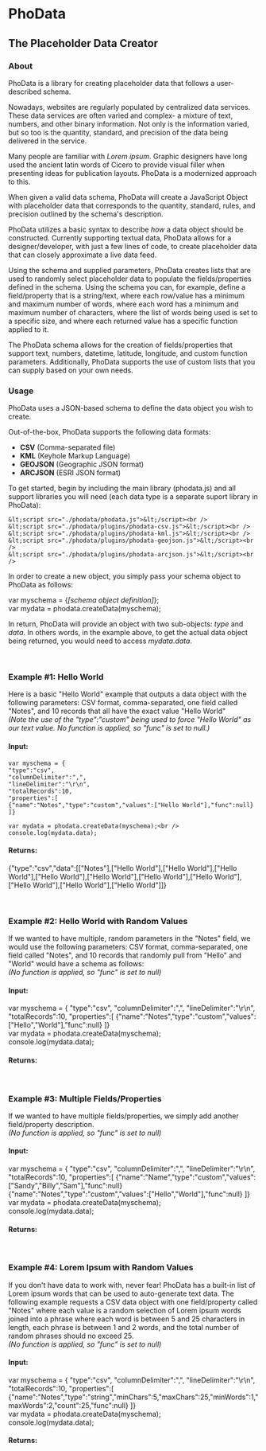<h1>PhoData</h1>
<h2>The Placeholder Data Creator</h2>

<h3>About</h3>
<p>PhoData is a library for creating placeholder data that follows a user-described schema.</p>
<p>Nowadays, websites are regularly populated by centralized data services. These data services are often varied and complex- a mixture of text, numbers, and other binary information. Not only is the information varied, but so too is the quantity, standard, and precision of the data being delivered in the service.</p>
<p>Many people are familiar with <i>Lorem ipsum</i>. Graphic designers have long used the ancient latin words of Cicero to provide visual filler when presenting ideas for publication layouts. PhoData is a modernized approach to this.</p>
<p>When given a valid data schema, PhoData will create a JavaScript Object with placeholder data that corresponds to the quantity, standard, rules, and precision outlined by the schema's description.</p>
<p>PhoData utilizes a basic syntax to describe <i>how</i> a data object should be constructed. Currently supporting textual data, PhoData allows for a designer/developer, with just a few lines of code, to create placeholder data that can closely approximate a live data feed.</p>
<p>Using the schema and supplied parameters, PhoData creates lists that are used to randomly select placeholder data to populate the fields/properties defined in the schema. Using the schema you can, for example, define a field/property that is a string/text, where each row/value has a minimum and maximum number of words, where each word has a minimum and maximum number of characters, where the list of words being used is set to a specific size, and where each returned value has a specific function applied to it.</p>
<p>The PhoData schema allows for the creation of fields/properties that support text, numbers, datetime, latitude, longitude, and custom function parameters. Additionally, PhoData supports the use of custom lists that you can supply based on your own needs.</p>


<h3>Usage</h3>
<p>PhoData uses a JSON-based schema to define the data object you wish to create.</p>
<p>Out-of-the-box, PhoData supports the following data formats:
<ul>
<li><b>CSV</b> (Comma-separated file)</li>
<li><b>KML</b> (Keyhole Markup Language)</li>
<li><b>GEOJSON</b> (Geographic JSON format)</li>
<li><b>ARCJSON</b> (ESRI JSON format)</li>
</ul>
<p>To get started, begin by  including the main library (phodata.js) and all support libraries you will need (each data type is a separate suport library in PhoData):</p>

    &lt;script src="./phodata/phodata.js">&lt;/script><br />
    &lt;script src="./phodata/plugins/phodata-csv.js">&lt;/script><br />
    &lt;script src="./phodata/plugins/phodata-kml.js">&lt;/script><br />
    &lt;script src="./phodata/plugins/phodata-geojson.js">&lt;/script><br />
    &lt;script src="./phodata/plugins/phodata-arcjson.js">&lt;/script><br />

<p>In order to create a new object, you simply pass your schema object to PhoData as follows:</p>
<div class="code input">
var myschema = {<i>[schema object definition]</i>};<br />
var mydata = phodata.createData(myschema);<br />
</div>
<p>In return, PhoData will provide an object with two sub-objects: <i>type</i> and <i>data</i>. In others words, in the example above, to get the actual data object being returned, you would need to access <i>mydata.data</i>.

<p><br />
<h3>Example #1: Hello World</h3>
<p>Here is a basic "Hello World" example that outputs a data object with the following parameters: CSV format, comma-separated, one field called "Notes", and 10 records that all have the exact value "Hello World"<br /><i>(Note the use of the "type":"custom" being used to force "Hello World" as our text value. No function is applied, so "func" is set to null.)</i></p>
<h4>Input:</h4>

    var myschema = {
    "type":"csv",
    "columnDelimiter":",",
    "lineDelimiter":"\r\n",
    "totalRecords":10,
    "properties":[
    {"name":"Notes","type":"custom","values":["Hello World"],"func":null}
    ]}
	
    var mydata = phodata.createData(myschema);<br />
    console.log(mydata.data);

<h4>Returns:</h4>
	{"type":"csv","data":[["Notes"],["Hello World"],["Hello World"],["Hello World"],["Hello World"],["Hello World"],["Hello World"],["Hello World"],["Hello World"],["Hello World"],["Hello World"]]}

<p><br />
<h3>Example #2: Hello World with Random Values</h3>
<p>If we wanted to have multiple, random parameters in the "Notes" field, we would use the following parameters: CSV format, comma-separated, one field called "Notes", and 10 records that randomly pull from "Hello" and "World" would have a schema as follows: <br /><i>(No function is applied, so "func" is set to null)</i></p>
<h4>Input:</h4>
<div class='code input'>
var myschema = {
"type":"csv",
"columnDelimiter":",",
"lineDelimiter":"\r\n",
"totalRecords":10,
"properties":[
{"name":"Notes","type":"custom","values":["Hello","World"],"func":null}
]}<br />
var mydata = phodata.createData(myschema);<br />
console.log(mydata.data);</div>
<h4>Returns:</h4>
<div id="ex2" class="code output"></div>

<p><br />
<h3>Example #3: Multiple Fields/Properties</h3>
<p>If we wanted to have multiple fields/properties, we simply add another field/property description.<br /><i>(No function is applied, so "func" is set to null)</i></p>
<h4>Input:</h4>
<div class='code input'>
var myschema = {
"type":"csv",
"columnDelimiter":",",
"lineDelimiter":"\r\n",
"totalRecords":10,
"properties":[
{"name":"Name","type":"custom","values":["Sandy","Billy","Sam"],"func":null}
{"name":"Notes","type":"custom","values":["Hello","World"],"func":null}
]}<br />
var mydata = phodata.createData(myschema);<br />
console.log(mydata.data);</div>
</div>
<h4>Returns:</h4>
<div id="ex3" class="code output"></div>

<p><br />
<h3>Example #4: Lorem Ipsum with Random Values</h3>
<p>If you don't have data to work with, never fear! PhoData has a built-in list of Lorem ipsum words that can be used to auto-generate text data. The following example requests a CSV data object with one field/property called "Notes" where each value is a random selection of Lorem ipsum words joined into a phrase where each word is between 5 and 25 characters in length, each phrase is between 1 and 2 words, and the total number of random phrases should no exceed 25.<br /><i>(No function is applied, so "func" is set to null)</i></p>
<h4>Input:</h4>
<div class='code input'>
var myschema = {
"type":"csv",
"columnDelimiter":",",
"lineDelimiter":"\r\n",
"totalRecords":10,
"properties":[
{"name":"Notes","type":"string","minChars":5,"maxChars":25,"minWords":1,"maxWords":2,"count":25,"func":null}
]}<br />
var mydata = phodata.createData(myschema);<br />
console.log(mydata.data);</div>
</div>
<h4>Returns:</h4>
<div id="ex4" class="code output"></div>
